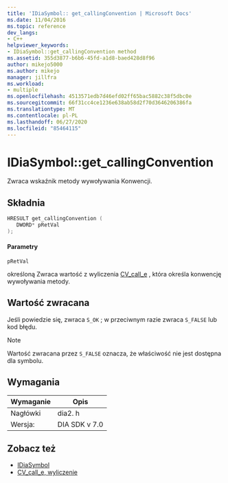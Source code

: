 ```yaml
---
title: 'IDiaSymbol:: get_callingConvention | Microsoft Docs'
ms.date: 11/04/2016
ms.topic: reference
dev_langs:
- C++
helpviewer_keywords:
- IDiaSymbol::get_callingConvention method
ms.assetid: 355d3877-b6b6-45fd-a1d8-baed428d8f96
author: mikejo5000
ms.author: mikejo
manager: jillfra
ms.workload:
- multiple
ms.openlocfilehash: 4513571edb7d46efd02ff65bac5882c38f5dbc0e
ms.sourcegitcommit: 66f31cc4ce1236e638ab58d2f70d3646206386fa
ms.translationtype: MT
ms.contentlocale: pl-PL
ms.lasthandoff: 06/27/2020
ms.locfileid: "85464115"
---
```

# <a name="idiasymbolget_callingconvention"></a>IDiaSymbol::get_callingConvention
Zwraca wskaźnik metody wywoływania Konwencji.

## <a name="syntax"></a>Składnia

```C++
HRESULT get_callingConvention ( 
   DWORD* pRetVal
);
```

#### <a name="parameters"></a>Parametry
 `pRetVal`

określoną Zwraca wartość z wyliczenia [CV_call_e](../../debugger/debug-interface-access/cv-call-e.md) , która określa konwencję wywoływania metody.

## <a name="return-value"></a>Wartość zwracana
 Jeśli powiedzie się, zwraca `S_OK` ; w przeciwnym razie zwraca `S_FALSE` lub kod błędu.

> [!NOTE]
> Wartość zwracana przez `S_FALSE` oznacza, że właściwość nie jest dostępna dla symbolu.

## <a name="requirements"></a>Wymagania

|Wymaganie|Opis|
|-----------------|-----------------|
|Nagłówki|dia2. h|
|Wersja:|DIA SDK v 7.0|

## <a name="see-also"></a>Zobacz też
- [IDiaSymbol](../../debugger/debug-interface-access/idiasymbol.md)
- [CV_call_e, wyliczenie](../../debugger/debug-interface-access/cv-call-e.md)